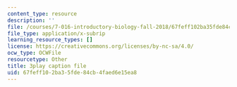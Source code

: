 ```yaml
---
content_type: resource
description: ''
file: /courses/7-016-introductory-biology-fall-2018/67feff102ba35fde84cb4faed6e15ea8_7afYLl70cO0.vtt
file_type: application/x-subrip
learning_resource_types: []
license: https://creativecommons.org/licenses/by-nc-sa/4.0/
ocw_type: OCWFile
resourcetype: Other
title: 3play caption file
uid: 67feff10-2ba3-5fde-84cb-4faed6e15ea8
---
```

